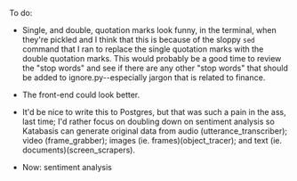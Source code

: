 To do:
- Single, and double, quotation marks look funny, in the terminal,
  when they're pickled and I think that this is because of the
  sloppy `sed` command that I ran to replace the single
  quotation marks with the double quotation marks. This would
  probably be a good time to review the "stop words" and
  see if there are any other "stop words" that should be added
  to ignore.py--especially jargon that is related to finance.

- The front-end could look better.

- It'd be nice to write this to Postgres, but that was such
  a pain in the ass, last time; I'd rather focus on doubling
  down on sentiment analysis so Katabasis can generate
  original data from audio (utterance_transcriber); video
  (frame_grabber); images (ie. frames)(object_tracer); and
  text (ie. documents)(screen_scrapers).

- Now: sentiment analysis
